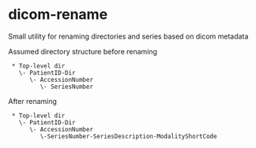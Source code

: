 # dicom-rename
Small utility for renaming directories and series based on dicom metadata

Assumed directory structure before renaming
```
 * Top-level dir
   \- PatientID-Dir
      \- AccessionNumber
         \- SeriesNumber
```

After renaming
```
 * Top-level dir
   \- PatientID-Dir
      \- AccessionNumber
         \-SeriesNumber-SeriesDescription-ModalityShortCode
```